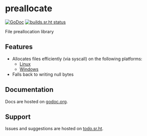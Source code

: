 # preallocate
[![GoDoc](https://godoc.org/git.sr.ht/~tslocum/preallocate?status.svg)](https://godoc.org/git.sr.ht/~tslocum/preallocate)
[![builds.sr.ht status](https://builds.sr.ht/~tslocum/preallocate.svg)](https://builds.sr.ht/~tslocum/preallocate?)

File preallocation library

## Features

- Allocates files efficiently (via syscall) on the following platforms:
  - [Linux](http://man7.org/linux/man-pages/man2/fallocate.2.html)
  - [Windows](https://docs.microsoft.com/en-us/windows-hardware/drivers/ddi/content/ntifs/nf-ntifs-ntsetinformationfile)
- Falls back to writing null bytes

## Documentation

Docs are hosted on [godoc.org](https://godoc.org/git.sr.ht/~tslocum/preallocate).

## Support

Issues and suggestions are hosted on [todo.sr.ht](https://todo.sr.ht/~tslocum/preallocate).
